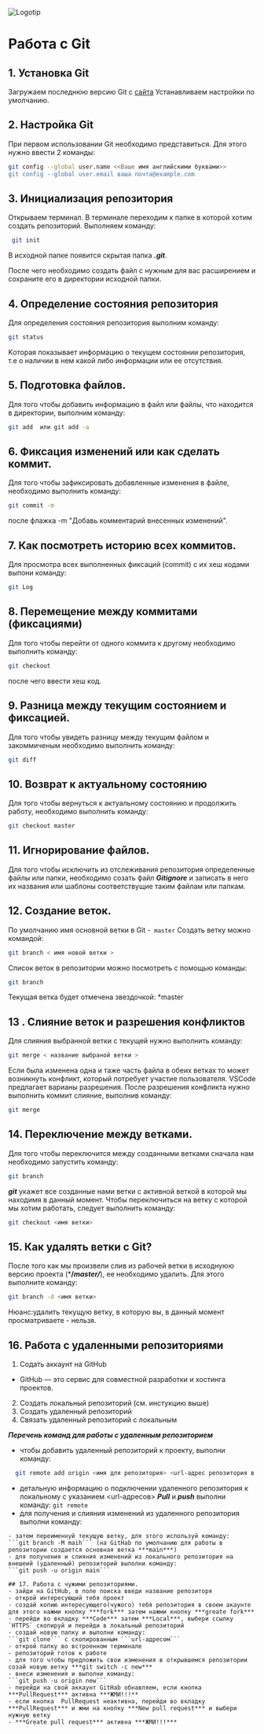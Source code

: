 ![Logotip](Git-Logotip.png) 
# Работа с Git
## 1. Установка Git
Загружаем последнюю версию Git с [сайта](https://git-scm.com/downloads)
 Устанавливаем настройки по умолчанию.

## 2. Настройка Git
При первом использовании Git необходимо представиться. Для этого нужно ввести 2 команды:
```Bash
git config --global user.name <<Ваше имя английскими буквами>>
git config --global user.email ваша почта@example.com
```

## 3. Инициализация репозитория
Открываем терминал. В терминале переходим к папке в которой хотим создать репозиторий. Выполняем команду:
```Bash
 git init
 ```
 В исходной папке появится скрытая папка ***.git***. 
 
 После чего необходимо создать файл c нужным для вас расширением и  сохраните его в директории  исходной папки.

## 4. Определение состояния репозитория 
 Для определения состояния репозитория выполним команду:
```Bash
git status
```
 Kоторая показывает информацию о текущем состоянии репозитория, т.е о наличии в нем какой либо информации или ее отсутствия.

## 5. Подготовка файлов.
Для того чтобы добавить информацию в файл или  файлы,  что находится в директории, выполним команду: 
```Bash
git add  или git add -a
```
## 6. Фиксация изменений или как сделать коммит.
Для того чтобы зафиксировать добавленные изменения в файле, необходимо выполнить команду:
```Bash
git commit -m
```
после флажка -m "Добавь комментарий внесенных изменений". 

## 7. Как посмотреть историю всех коммитов.
Для просмотра всех выполненных фиксаций (commit) с их хеш кодами выпони команду:
``` Bash
git Log
```

## 8. Перемещение между коммитами (фиксациями)
Для того чтобы перейти от одного коммита к другому необходимо  выполнить команду:
``` Bash
git checkout
``` 
после чего ввести хеш код.

## 9. Разница между текущим состоянием и фиксацией.
Для того чтобы увидеть разницу между текущим файлом и закоммиченым необходимо выполнить команду:
``` Bash
git diff
```

## 10. Возврат к актуальному состоянию
Для того чтобы вернуться к актуальному состоянию и продолжить работу, необходимо выполнить команду:
``` Bash
git checkout master
``` 

## 11. Игнорирование файлов.
Для того чтобы исключить из отслеживания репозитория определенные файлы или папки, необходимо созать файл ***Gitignore*** и записать в него их названия или шаблоны соответствущие таким файлам или папкам.

## 12. Создание веток.
По умолчанию имя основной ветки в Git -` master`
Создать ветку можно командой:
```Bash
git branch < имя новой ветки >
```
Список веток в репозитории можно посмотреть с помощью команды:
```Bash
git branch
```
 Текущая ветка будет отмечена звездочкой: *master

 ## 13 . Слияние веток   и разрешения конфликтов
 Для слияния выбранной ветки с текущей нужно выполнить команду:
 ```Bash
 git merge < название выбраной ветки >
 ```
 Если была изменена одна и таже часть файла в обеих ветках то может возникнуть конфликт, который потребует участие пользователя. VSCode предлагает варианы разрешения. 
 После разрешения конфликта нужно выполнить коммит слияние, выполнив команду:
 ```Bash
 git merge
 ```
 ## 14. Переключение между ветками.
 Для того чтобы переключится между созданными ветками сначала нам необходимо запустить команду:
 ```Bash
 git branch
 ```
 ***git*** укажет все созданные нами ветки с активной веткой в которой мы находимя в данный момент. Чтобы переключиться на ветку с которой  мы хотим работать, следует выполнить команду:
 ```Bash 
 git checkout <имя ветки>
 ```
 
 ## 15. Как удалять ветки с Git?
 После того как мы произвели слив из рабочей ветки в исходнуюю версию проекта (***/*master/***), ее необходимо удалить. Для этого выполните команду:
 ```Bash
 git branch -d <имя ветки>
 ```
 Нюанс:удалить текущую ветку, в которую вы, в данный момент просматриваете - нельзя.

 ## 16. Работа с удаленными репозиториями
 1. Содать аккаунт на GitHub
 - GitHub — это сервис для совместной разработки и хостинга проектов.
 2. Создать локальный репозиторий (см. инстукцию выше)
 3. Создать удаленный репозиторий 
 4. Связать удаленный репозиторий с локальным
 
 ***Перечень команд для работы с удаленным репозиторием***
- чтобы добавить удаленный репозиторий к проекту, выполни команду:
```Bash
  git remote add origin <имя для репозитория> <url-адрес репозитория в сети>
```
- детальную информацию о подключении удаленного репозитория к локальному с указанием <url-адресов> ***Pull*** и ***push*** выполни команду:
```git remote``` 
- для получения и слияния изменений из удаленного репозитория выполни команду:
```git pull
- затем переименнуй текущую ветку, для этого используй команду:
```git branch -M maih``` (на GitHab по умолчанию для работы в репозитории создается основная ветка ***main***) 
- для получения и слияния изменений из локального репозитория на внешеий (удаленный) репозиторий выполни команду:
```git push -u origin main```
  
## 17. Работа с чужими репозиториями.
- зайди на GitHub, в поле поиска введи название репозиторя
- открой интересующий тебя проект
- создай копию интересующего(чужого) тебя репозитория в своем акаунте для этого нажми кнопку ***fork*** затем нажми кнопку ***greate fork*** 
- перейди во вкладку ***Code*** затем ***Local***, выбери ссылку `HTTPS` скопируй и перейди в локальный репозиторий
- создай новую папку и выполни команду:
```git clone``` c скопированным ```url-адресом```
- открой папку во встроенном терминале
- репозиторий готов к работе
- для того чтобы предложить свои изменения в открывшемся репозитории созай новую ветку ***git switch -c new***
- внеси изменения и выполни команду:
```git push -u origin new```
- перейди на свой аккаунт GitHab обнавляем, если кнопка  ***PullRequest*** активна ***ЖМИ!!!**
- если кнопка  PullRequest неактивна, перейди во вкладку ***PullRequest*** и жми на кнопку ***New pull request*** и выбери нужную ветку
- ***Greate pull request*** активна ***ЖМИ!!!***

